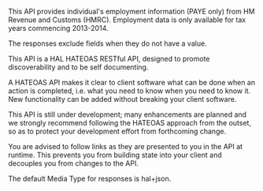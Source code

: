 <p>This API provides individual's employment information (PAYE only) from HM Revenue and Customs (HMRC). Employment data is only available for tax years commencing 2013-2014.</p>

<p>The responses exclude fields when they do not have a value.</p>

<p>This API is a HAL HATEOAS RESTful API, designed to promote discoverability and to be self documenting.</p>

<p>A HATEOAS API makes it clear to client software what can be done when an action is completed, i.e. what you need to know when you need to know it. New functionality can be added without breaking your client software.</p>

<p>This API is still under development; many enhancements are planned and we strongly recommend following the HATEOAS approach from the outset, so as to protect your development effort from forthcoming change.</p>

<p>You are advised to follow links as they are presented to you in the API at runtime. This prevents you from building state into your client and decouples you from changes to the API.</p>

<p>The default Media Type for responses is hal+json.</p>